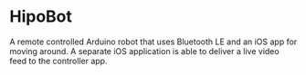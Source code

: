 HipoBot
=======

A remote controlled Arduino robot that uses Bluetooth LE and an iOS app for moving around. A separate iOS application is able to deliver a live video feed to the controller app.
